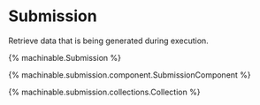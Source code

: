 # Submission

Retrieve data that is being generated during execution.

{% machinable.Submission %}

{% machinable.submission.component.SubmissionComponent %}

{% machinable.submission.collections.Collection %}